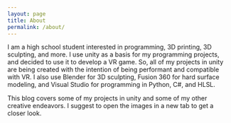 ```yaml
---
layout: page
title: About
permalink: /about/
--- 
```

I am a high school student interested in programming, 3D printing, 3D sculpting, and more. I use unity as a basis for my programming projects, and decided to use it to develop a VR game. So, all of my projects in unity are being created with the intention of being performant and compatible with VR. I also use Blender for 3D sculpting, Fusion 360 for hard surface modeling, and Visual Studio for programming in Python, C#, and HLSL. 

This blog covers some of my projects in unity and some of my other creative endeavors. I suggest to open the images in a new tab to get a closer look.
